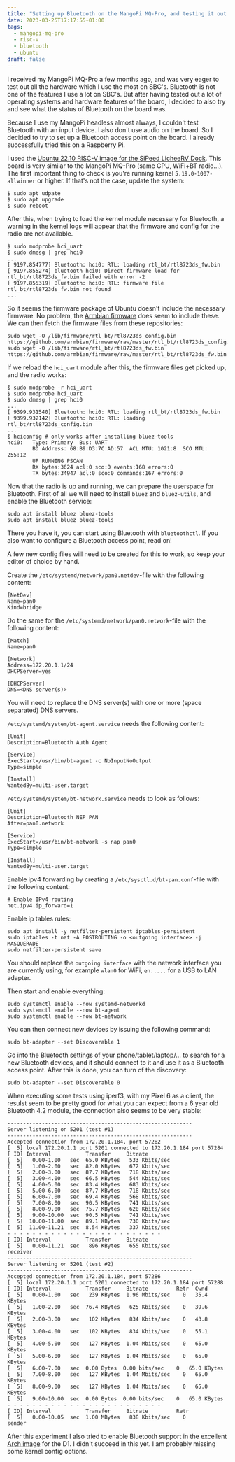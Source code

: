 ```yaml
---
title: "Setting up Bluetooth on the MangoPi MQ-Pro, and testing it out with a Bluetooth access point"
date: 2023-03-25T17:17:55+01:00
tags:
  - mangopi-mq-pro
  - risc-v
  - bluetooth
  - ubuntu
draft: false
---
```

I received my MangoPi MQ-Pro a few months ago, and was very eager to test out
all the hardware which I use the most on SBC's. Bluetooth is not one of the
features I use a lot on SBC's. But after having tested out a lot of operating
systems and hardware features of the board, I decided to also try and see what
the status of Bluetooth on the board was.

Because I use my MangoPi headless almost always, I couldn't test Bluetooth with
an input device. I also don't use audio on the board. So I decided to try to
set up a Bluetooth access point on the board. I already successfully tried this
on a Raspberry Pi.

I used the [Ubuntu 22.10 RISC-V image for the SiPeed LicheeRV Dock](https://ubuntu.com/download/risc-v).
This board is very similar to the MangoPi MQ-Pro (same CPU, WiFi+BT radio...).
The first important thing to check is you're running kernel `5.19.0-1007-allwinner`
or higher. If that's not the case, update the system:
```
$ sudo apt udpate
$ sudo apt upgrade
$ sudo reboot
```
After this, when trying to load the kernel module necessary for Bluetooth, a
warning in the kernel logs will appear that the firmware and config for the
radio are not available.
```
$ sudo modprobe hci_uart
$ sudo dmesg | grep hci0
...
[ 9197.854777] Bluetooth: hci0: RTL: loading rtl_bt/rtl8723ds_fw.bin
[ 9197.855274] bluetooth hci0: Direct firmware load for rtl_bt/rtl8723ds_fw.bin failed with error -2
[ 9197.855319] Bluetooth: hci0: RTL: firmware file rtl_bt/rtl8723ds_fw.bin not found
...
```
So it seems the firmware package of Ubuntu doesn't include the necessary firmware.
No problem, the [Armbian firmware](https://github.com/armbian/firmware) does
seem to include these. We can then fetch the firmware files from these repositories:
```
sudo wget -O /lib/firmware/rtl_bt/rtl8723ds_config.bin https://github.com/armbian/firmware/raw/master/rtl_bt/rtl8723ds_config.bin
sudo wget -O /lib/firmware/rtl_bt/rtl8723ds_fw.bin https://github.com/armbian/firmware/raw/master/rtl_bt/rtl8723ds_fw.bin
```
If we reload the `hci_uart` module after this, the firmware files get picked up,
and the radio works:
```
$ sudo modprobe -r hci_uart
$ sudo modprobe hci_uart
$ sudo dmesg | grep hci0
...
[ 9399.931540] Bluetooth: hci0: RTL: loading rtl_bt/rtl8723ds_fw.bin
[ 9399.932142] Bluetooth: hci0: RTL: loading rtl_bt/rtl8723ds_config.bin
...
$ hciconfig # only works after installing bluez-tools
hci0:   Type: Primary  Bus: UART
        BD Address: 68:B9:D3:7C:AD:57  ACL MTU: 1021:8  SCO MTU: 255:12
        UP RUNNING PSCAN 
        RX bytes:3624 acl:0 sco:0 events:168 errors:0
        TX bytes:34947 acl:0 sco:0 commands:167 errors:0
```

Now that the radio is up and running, we can prepare the userspace for Bluetooth.
First of all we will need to install `bluez` and `bluez-utils`, and enable the
Bluetooth service:
```
sudo apt install bluez bluez-tools
sudo apt install bluez bluez-tools
```

There you have it, you can start using Bluetooth with `bluetoothctl`. If you
also want to configure a Bluetooth access point, read on!

A few new config files will need to be created for this to work, so keep your
editor of choice by hand.

Create the `/etc/systemd/network/pan0.netdev`-file with the following content:
```
[NetDev]
Name=pan0
Kind=bridge
```

Do the same for the `/etc/systemd/network/pan0.network`-file with the following
content:
```
[Match]
Name=pan0

[Network]
Address=172.20.1.1/24
DHCPServer=yes

[DHCPServer]
DNS=<DNS server(s)>
```
You will need to replace the DNS server(s) with one or more (space separated)
DNS servers.

`/etc/systemd/system/bt-agent.service` needs the following content:
```
[Unit]
Description=Bluetooth Auth Agent

[Service]
ExecStart=/usr/bin/bt-agent -c NoInputNoOutput
Type=simple

[Install]
WantedBy=multi-user.target
```

`/etc/systemd/system/bt-network.service` needs to look as follows:
```
[Unit]
Description=Bluetooth NEP PAN
After=pan0.network

[Service]
ExecStart=/usr/bin/bt-network -s nap pan0
Type=simple

[Install]
WantedBy=multi-user.target
```

Enable ipv4 forwarding by creating a `/etc/sysctl.d/bt-pan.conf`-file with the
following content:
```
# Enable IPv4 routing
net.ipv4.ip_forward=1
```

Enable ip tables rules:
```
sudo apt install -y netfilter-persistent iptables-persistent
sudo iptables -t nat -A POSTROUTING -o <outgoing interface> -j MASQUERADE
sudo netfilter-persistent save
```

You should replace the `outgoing interface` with the network interface you are
currently using, for example `wlan0` for WiFi, `en.....` for a USB to LAN adapter.

Then start and enable everything:
```
sudo systemctl enable --now systemd-networkd
sudo systemctl enable --now bt-agent
sudo systemctl enable --now bt-network
```

You can then connect new devices by issuing the following command:
```
sudo bt-adapter --set Discoverable 1
```

Go into the Bluetooth settings of your phone/tablet/laptop/... to search for a
new Bluetooth devices, and it should connect to it and use it as a Bluetooth
access point. After this is done, you can turn of the discovery:
```
sudo bt-adapter --set Discoverable 0
```

When executing some tests using iperf3, with my Pixel 6 as a client, the resulst
seem to be pretty good for what you can expect from a 6 year old Bluetooth 4.2
module, the connection also seems to be very stable:
```
-----------------------------------------------------------
Server listening on 5201 (test #1)
-----------------------------------------------------------
Accepted connection from 172.20.1.184, port 57282
[  5] local 172.20.1.1 port 5201 connected to 172.20.1.184 port 57284
[ ID] Interval           Transfer     Bitrate
[  5]   0.00-1.00   sec  65.0 KBytes   533 Kbits/sec                  
[  5]   1.00-2.00   sec  82.0 KBytes   672 Kbits/sec                  
[  5]   2.00-3.00   sec  87.7 KBytes   718 Kbits/sec                  
[  5]   3.00-4.00   sec  66.5 KBytes   544 Kbits/sec                  
[  5]   4.00-5.00   sec  83.4 KBytes   683 Kbits/sec                  
[  5]   5.00-6.00   sec  87.7 KBytes   718 Kbits/sec                  
[  5]   6.00-7.00   sec  69.4 KBytes   568 Kbits/sec                  
[  5]   7.00-8.00   sec  90.5 KBytes   741 Kbits/sec                  
[  5]   8.00-9.00   sec  75.7 KBytes   620 Kbits/sec                  
[  5]   9.00-10.00  sec  90.5 KBytes   741 Kbits/sec                  
[  5]  10.00-11.00  sec  89.1 KBytes   730 Kbits/sec                  
[  5]  11.00-11.21  sec  8.54 KBytes   337 Kbits/sec                  
- - - - - - - - - - - - - - - - - - - - - - - - -
[ ID] Interval           Transfer     Bitrate
[  5]   0.00-11.21  sec   896 KBytes   655 Kbits/sec                  receiver
-----------------------------------------------------------
Server listening on 5201 (test #2)
-----------------------------------------------------------
Accepted connection from 172.20.1.184, port 57286
[  5] local 172.20.1.1 port 5201 connected to 172.20.1.184 port 57288
[ ID] Interval           Transfer     Bitrate         Retr  Cwnd
[  5]   0.00-1.00   sec   239 KBytes  1.96 Mbits/sec    0   35.4 KBytes       
[  5]   1.00-2.00   sec  76.4 KBytes   625 Kbits/sec    0   39.6 KBytes       
[  5]   2.00-3.00   sec   102 KBytes   834 Kbits/sec    0   43.8 KBytes       
[  5]   3.00-4.00   sec   102 KBytes   834 Kbits/sec    0   55.1 KBytes       
[  5]   4.00-5.00   sec   127 KBytes  1.04 Mbits/sec    0   65.0 KBytes       
[  5]   5.00-6.00   sec   127 KBytes  1.04 Mbits/sec    0   65.0 KBytes       
[  5]   6.00-7.00   sec  0.00 Bytes  0.00 bits/sec    0   65.0 KBytes       
[  5]   7.00-8.00   sec   127 KBytes  1.04 Mbits/sec    0   65.0 KBytes       
[  5]   8.00-9.00   sec   127 KBytes  1.04 Mbits/sec    0   65.0 KBytes       
[  5]   9.00-10.00  sec  0.00 Bytes  0.00 bits/sec    0   65.0 KBytes       
- - - - - - - - - - - - - - - - - - - - - - - - -
[ ID] Interval           Transfer     Bitrate         Retr
[  5]   0.00-10.05  sec  1.00 MBytes   838 Kbits/sec    0             sender
```

After this experiment I also tried to enable Bluetooth support in the excellent
[Arch image](https://github.com/sehraf/d1-riscv-arch-image-builder) for the D1.
I didn't succeed in this yet. I am probably missing some kernel config options.
